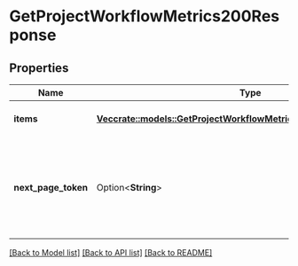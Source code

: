 # GetProjectWorkflowMetrics200Response

## Properties

Name | Type | Description | Notes
------------ | ------------- | ------------- | -------------
**items** | [**Vec<crate::models::GetProjectWorkflowMetrics200ResponseItemsInner>**](getProjectWorkflowMetrics_200_response_items_inner.md) | Workflow summary metrics. | 
**next_page_token** | Option<**String**> | A token to pass as a `page-token` query parameter to return the next page of results. | 

[[Back to Model list]](../README.md#documentation-for-models) [[Back to API list]](../README.md#documentation-for-api-endpoints) [[Back to README]](../README.md)


